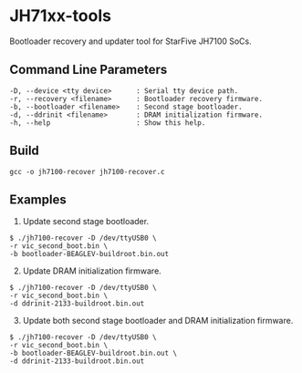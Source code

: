 # JH71xx-tools
Bootloader recovery and updater tool for StarFive JH7100 SoCs.

Command Line Parameters
-----------------------
    -D, --device <tty device>      : Serial tty device path.
    -r, --recovery <filename>      : Bootloader recovery firmware.
    -b, --bootloader <filename>    : Second stage bootloader.
    -d, --ddrinit <filename>       : DRAM initialization firmware.
    -h, --help                     : Show this help.

## Build
```
gcc -o jh7100-recover jh7100-recover.c
```

## Examples

1. Update second stage bootloader.

```
$ ./jh7100-recover -D /dev/ttyUSB0 \
-r vic_second_boot.bin \
-b bootloader-BEAGLEV-buildroot.bin.out
```
2. Update DRAM initialization firmware.

```
$ ./jh7100-recover -D /dev/ttyUSB0 \
-r vic_second_boot.bin \
-d ddrinit-2133-buildroot.bin.out
```

3. Update both second stage bootloader and DRAM initialization firmware.

```
$ ./jh7100-recover -D /dev/ttyUSB0 \
-r vic_second_boot.bin \
-b bootloader-BEAGLEV-buildroot.bin.out \
-d ddrinit-2133-buildroot.bin.out
```